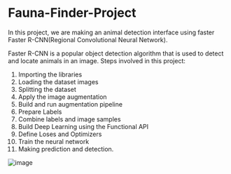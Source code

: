 # Fauna-Finder-Project
  In this project, we are making an animal detection interface using faster Faster R-CNN(Regional Convolutional Neural Network). 

  Faster R-CNN is a popular object detection algorithm that is used to detect and locate animals in an image. 
Steps involved in this project:
1. Importing the libraries
2. Loading the dataset images
3. Splitting the dataset
4. Apply the image augmentation
5. Build and run augmentation pipeline
6. Prepare Labels
7. Combine labels and image samples
8. Build Deep Learning using the Functional API
9. Define Loses and Optimizers
10. Train the neural network
11. Making prediction and detection.

![image](https://github.com/dhanushrajm/Fauna-Finder-Project/assets/119844990/473eae18-a8ff-43ba-ae8c-65c958efff92)

